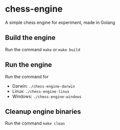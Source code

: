 # chess-engine

A simple chess engine for experiment, made in Golang

## Build the engine

Run the command `make` or `make build`

## Run the engine

Run the command for

- Darwin: `./chess-engine-darwin`
- Linux: `./chess-engine-linux`
- Windows: `./chess-engine-windows`

## Cleanup engine binaries

Run the command `make clean`
